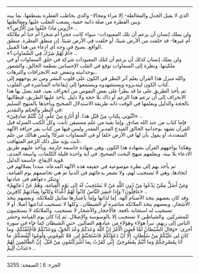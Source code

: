 ------------------------------------------------------------------------

الذي لا يقبل الجدل والمغالطة- إلا مراء ومحالا- والذي يخاطب الفطرة
بمنطقها، بما بينه وبين الفطرة من صلة ذاتية خفية، يصعب التغلب عليها
ومغالطتها.  
«أَرُونِي ماذا خَلَقُوا مِنَ الْأَرْضِ؟» ..  
ولن يملك إنسان أن يزعم أن تلك المعبودات- سواء كانت حجرا أم شجرا أم جنا
أم ملائكة أم غيرها- قد خلقت من الأرض شيئا، أو خلقت في الأرض شيئا. إن
منطق الفطرة. منطق الواقع. يصيح في وجه أي ادعاء من هذا القبيل.  
«أَمْ لَهُمْ شِرْكٌ فِي السَّماواتِ؟» ..  
ولن يملك إنسان كذلك أن يزعم أن لتلك المعبودات شركة في خلق السماوات أو في
ملكيتها. ونظرة إلى السماوات توقع في القلب الإحساس بعظمة الخالق، والشعور
بوحدانيته وتنفض عنه الانحرافات والترهات..  
والله منزل هذا القرآن يعلم أثر النظر في الكون على قلوب البشر ومن ثم
يوجههم إلى كتاب الكون ليتدبروه ويستشهدوه ويستمعوا إلى إيقاعاته المباشرة
في القلوب.  
ثم يأخذ الطريق على ما قد يطرأ على بعض النفوس من انحراف بعيد. فقد يصل بها
هذا الانحراف إلى أن تزعم هذا الزعم أو ذاك بلا حجة ولا دليل. يأخذ عليها
الطريق، فيطالبها بالحجة والدليل ويعلمها في الوقت ذاته طريقة الاستدلال
الصحيح ويأخذها بالمنهج السليم في النظر والحكم والتقدير:  
«ائْتُونِي بِكِتابٍ مِنْ قَبْلِ هذا، أَوْ أَثارَةٍ مِنْ عِلْمٍ، إِنْ كُنْتُمْ صادِقِينَ» ..  
فإما كتاب من عند الله صادق. وإما بقية من علم مستيقن ثابت. وكل الكتب
المنزلة قبل القرآن تشهد بوحدانية الخالق المبدع المدبر المقدر وليس فيها
من كتاب يقر خرافة الآلهة المتعددة، أو يقول بأن لها في الأرض خلقا أو في
السماوات شركا! وليس هنالك من علم ثابت يؤيد مثل ذلك الزعم المتهافت.  
وهكذا يواجههم القرآن بشهادة هذا الكون. وهي شهادة حاسمة جازمة. ويأخذ
عليهم طريق الادعاء بلا بينة. ويعلمهم منهج البحث الصحيح. في آية واحدة
قليلة الكلمات، واسعة المدى، قوية الإيقاع، حاسمة الدليل.  
ثم يأخذ بهم إلى نظرة موضوعية في حقيقة هذه الآلهة المدعاة، منددا بضلالهم
في اتخاذها، وهي لا تستجيب لهم، ولا تشعر بدعائهم في الدنيا ثم هي تخاصمهم
يوم القيامة، وتنكر دعواهم في عبادتها:  
«وَمَنْ أَضَلُّ مِمَّنْ يَدْعُوا مِنْ دُونِ اللَّهِ مَنْ لا يَسْتَجِيبُ لَهُ إِلى يَوْمِ الْقِيامَةِ، وَهُمْ عَنْ
دُعائِهِمْ غافِلُونَ؟ وَإِذا حُشِرَ النَّاسُ كانُوا لَهُمْ أَعْداءً وَكانُوا بِعِبادَتِهِمْ كافِرِينَ»
..  
وقد كان بعضهم يتخذ الأصنام آلهة. إما لذاتها وإما باعتبارها تماثيل
للملائكة. وبعضهم يتخذ الأشجار، وبعضهم يتخذ الملائكة مباشرة أو الشيطان..
وكلها لا تستجيب لداعيها أصلا. أو لا تستجيب له استجابة نافعة. فالأحجار
والأشجار لا تستجيب. والملائكة لا يستجيبون للمشركين. والشياطين لا تستجيب
إلا بالوسوسة والإضلال. ثم إذا كان يوم القيامة وحشر الناس إلى ربهم، تبرأ
هؤلاء وهؤلاء من عبادهم الضالين. حتى الشيطان كما جاء في سورة أخرى: «وَقالَ
الشَّيْطانُ لَمَّا قُضِيَ الْأَمْرُ إِنَّ اللَّهَ وَعَدَكُمْ وَعْدَ الْحَقِّ، وَوَعَدْتُكُمْ فَأَخْلَفْتُكُمْ، وَما كانَ
لِي عَلَيْكُمْ مِنْ سُلْطانٍ، إِلَّا أَنْ دَعَوْتُكُمْ فَاسْتَجَبْتُمْ لِي. فَلا تَلُومُونِي وَلُومُوا أَنْفُسَكُمْ،
ما أَنَا بِمُصْرِخِكُمْ وَما أَنْتُمْ بِمُصْرِخِيَّ. إِنِّي كَفَرْتُ بِما أَشْرَكْتُمُونِ مِنْ قَبْلُ. إِنَّ
الظَّالِمِينَ لَهُمْ عَذابٌ أَلِيمٌ» ..

------------------------------------------------------------------------

الجزء: 6 ¦ الصفحة: 3255
